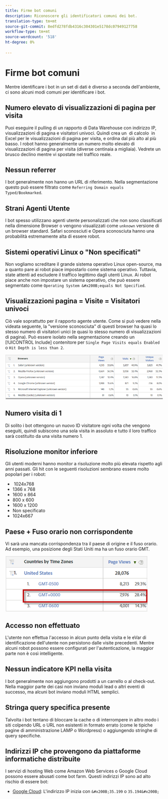 ```yaml
---
title: Firme bot comuni
description: Riconoscere gli identificatori comuni dei bot.
translation-type: tm+mt
source-git-commit: 8edfd278fdb4316c304301e5178dc07949127758
workflow-type: tm+mt
source-wordcount: '518'
ht-degree: 0%

---
```



# Firme bot comuni

Mentre identificare i bot in un set di dati è diverso a seconda dell&#39;ambiente, ci sono alcuni modi comuni per identificare i bot.

## Numero elevato di visualizzazioni di pagina per visita

Puoi eseguire il pulling di un rapporto di Data Warehouse con indirizzo IP, visualizzazioni di pagina e visitatori univoci. Quindi crea un &#x200B; di calcolo &#x200B; in Excel per le visualizzazioni di pagina per visita, e ordina dal più alto al più basso. I robot hanno generalmente un numero molto elevato di visualizzazioni di pagina per visita (diverse centinaia a migliaia). Vedrete un brusco declino mentre vi spostate nel traffico reale.

## Nessun referrer

I bot generalmente non hanno un URL di riferimento. Nella segmentazione questo può essere filtrato come `Referring Domain equals Typed/Bookmarked`.

## Strani Agenti Utente

I bot spesso utilizzano agenti utente personalizzati che non sono classificati nella dimensione Browser o vengono visualizzati come `unknown` versione di un browser standard. Safari sconosciuti e Opera sconosciuta hanno una probabilità estremamente alta di essere robot.

## Sistemi operativi Linux o &quot;Non specificati&quot;

Non vogliamo screditare il grande sistema operativo Linux open-source, ma a quanto pare ai robot piace impostarlo come sistema operativo. Tuttavia, state attenti ad escludere il traffico legittimo dagli utenti Linux. Ai robot piace anche non impostare un sistema operativo, che può essere segmentato come `Operating System &#x200B;equals Not Specified`.

## Visualizzazioni pagina = Visite = Visitatori univoci

Ciò vale soprattutto per il rapporto agente utente. Come si può vedere nella videata seguente, la &quot;versione sconosciuta&quot; di questi browser ha quasi lo stesso numero di visitatori unici (e quasi lo stesso numero di visualizzazioni di pagina). Può essere isolato nella segmentazione creando un [!UICONTROL Include] contenitore per `Single Page Visits equals Enabled` o `Hit Depth is less than 2`.

![](assets/bots-browsers-unknown.png)

## Numero visita di 1

Di solito i bot ottengono un nuovo ID visitatore ogni volta che vengono eseguiti, quindi subiscono una sola visita in assoluto e tutto il loro traffico sarà costituito da una visita numero 1.

## Risoluzione monitor inferiore

Gli utenti moderni hanno monitor a risoluzione molto più elevata rispetto agli anni passati. Gli hit con le seguenti risoluzioni sembrano essere molto popolari per i robot:

* &#x200B; 1024x768 &#x200B;
* 1366 x 768
* 1600 x 864
* 800 x 600
* 1600 x 1200
* Non specificato
* 1024x667

## Paese + Fuso orario non corrispondente

Vi sarà una mancata corrispondenza tra il paese di origine e il fuso orario. Ad esempio, una posizione degli Stati Uniti ma ha un fuso orario GMT.

![](assets/bots-country-time-zone.png)

## Accesso non effettuato

L&#39;utente non effettua l&#39;accesso in alcun punto della visita e le eVar di identificazione dell&#39;utente non persistono dalle visite precedenti. Mentre alcuni robot possono essere configurati per l&#39;autenticazione, la maggior parte non è così intelligente.

## Nessun indicatore KPI nella visita

I bot generalmente non aggiungono prodotti a un carrello o al check-out. Nella maggior parte dei casi non inviano moduli lead o altri eventi di successo, ma alcuni bot inviano moduli HTML semplici. &#x200B;

## Stringa query specifica presente

Talvolta i bot tentano di bloccare la cache o di interrompere in altro modo i siti colpendo URL o URL non esistenti in formato errato (come le tipiche pagine di amministrazione LAMP o Wordpress) o aggiungendo stringhe di query specifiche.

## Indirizzi IP che provengono da piattaforme informatiche distribuite

I servizi di hosting Web come  Amazon Web Services o Google Cloud possono essere abusati come bot farm. Questi indirizzi IP sono ad alto rischio di essere bot:
&#x200B;
* [Google Cloud](https://cloud.google.com/compute/): L&#39;indirizzo IP inizia con `&#x200B;35.199` o `35.194&#x200B;`
